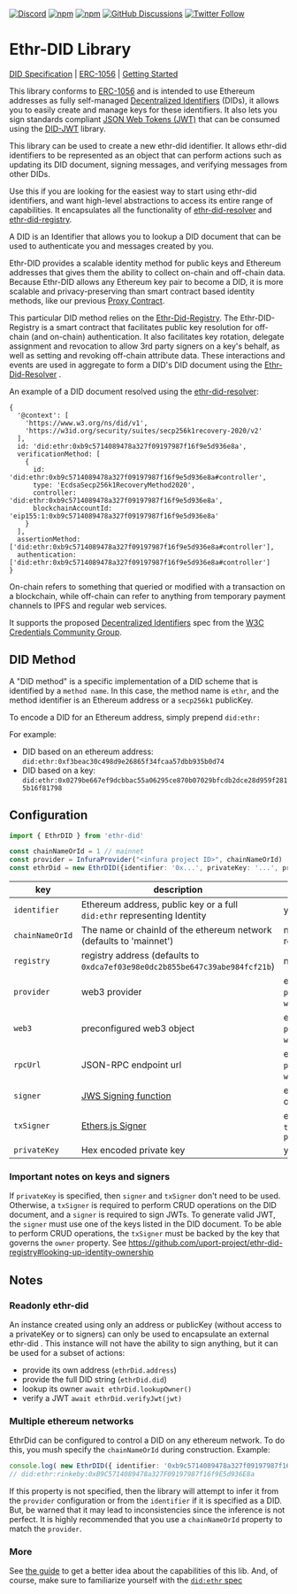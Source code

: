 [![Discord](https://img.shields.io/discord/878293684620234752?logo=discord&logoColor=white&style=flat-square)](https://discord.gg/huwyNfVkhe)
[![npm](https://img.shields.io/npm/dt/ethr-did.svg)](https://www.npmjs.com/package/ethr-did)
[![npm](https://img.shields.io/npm/v/ethr-did.svg)](https://www.npmjs.com/package/ethr-did)
[![GitHub Discussions](https://img.shields.io/github/discussions/uport-project/veramo?style=flat)](https://github.com/uport-project/veramo/discussions)
[![Twitter Follow](https://img.shields.io/twitter/follow/veramolabs.svg?style=social&label=Follow)](https://twitter.com/veramolabs)

# Ethr-DID Library

[DID Specification](https://w3c.github.io/did-core/) | [ERC-1056](https://github.com/ethereum/EIPs/issues/1056)
| [Getting Started](/docs/guides/index.md)

This library conforms to [ERC-1056](https://github.com/ethereum/EIPs/issues/1056) and is intended to use Ethereum
addresses as fully self-managed [Decentralized Identifiers](https://w3c.github.io/did-core/#identifier) (DIDs), it
allows you to easily create and manage keys for these identifiers. It also lets you sign standards
compliant [JSON Web Tokens (JWT)](https://jwt.io) that can be consumed using
the [DID-JWT](https://github.com/decentralized-identity/did-jwt) library.

This library can be used to create a new ethr-did identifier. It allows ethr-did identifiers to be represented as an
object that can perform actions such as updating its DID document, signing messages, and verifying messages from other
DIDs.

Use this if you are looking for the easiest way to start using ethr-did identifiers, and want high-level abstractions to
access its entire range of capabilities. It encapsulates all the functionality
of [ethr-did-resolver](https://github.com/decentralized-identity/ethr-did-resolver)
and [ethr-did-registry](https://github.com/uport-project/ethr-did-registry).

A DID is an Identifier that allows you to lookup a DID document that can be used to authenticate you and messages
created by you.

Ethr-DID provides a scalable identity method for public keys and Ethereum addresses that gives them the ability to
collect on-chain and off-chain data. Because Ethr-DID allows any Ethereum key pair to become a DID, it is more scalable
and privacy-preserving than smart contract based identity methods, like our
previous [Proxy Contract](https://github.com/uport-project/uport-identity/blob/develop/docs/reference/proxy.md).

This particular DID method relies on the [Ethr-Did-Registry](https://github.com/uport-project/ethr-did-registry). The
Ethr-DID-Registry is a smart contract that facilitates public key resolution for off-chain (and on-chain)
authentication. It also facilitates key rotation, delegate assignment and revocation to allow 3rd party signers on a
key's behalf, as well as setting and revoking off-chain attribute data. These interactions and events are used in
aggregate to form a DID's DID document using
the [Ethr-Did-Resolver](https://github.com/decentralized-identity/ethr-did-resolver)
.

An example of a DID document resolved using the [ethr-did-resolver](https://github.com/decentralized-identity/ethr-did-resolver):

```json5
{
  '@context': [
    'https://www.w3.org/ns/did/v1',
    'https://w3id.org/security/suites/secp256k1recovery-2020/v2'
  ],
  id: 'did:ethr:0xb9c5714089478a327f09197987f16f9e5d936e8a',
  verificationMethod: [
    {
      id: 'did:ethr:0xb9c5714089478a327f09197987f16f9e5d936e8a#controller',
      type: 'EcdsaSecp256k1RecoveryMethod2020',
      controller: 'did:ethr:0xb9c5714089478a327f09197987f16f9e5d936e8a',
      blockchainAccountId: 'eip155:1:0xb9c5714089478a327f09197987f16f9e5d936e8a'
    }
  ],
  assertionMethod: ['did:ethr:0xb9c5714089478a327f09197987f16f9e5d936e8a#controller'],
  authentication: ['did:ethr:0xb9c5714089478a327f09197987f16f9e5d936e8a#controller']
}
```

On-chain refers to something that queried or modified with a transaction on a blockchain, while off-chain can refer to
anything from temporary payment channels to IPFS and regular web services.

It supports the proposed [Decentralized Identifiers](https://w3c.github.io/did-core/) spec from
the [W3C Credentials Community Group](https://w3c-ccg.github.io).

## DID Method

A "DID method" is a specific implementation of a DID scheme that is identified by a `method name`. In this case, the
method name is `ethr`, and the method identifier is an Ethereum address or a `secp256k1` publicKey.

To encode a DID for an Ethereum address, simply prepend `did:ethr:`

For example:

* DID based on an ethereum address: `did:ethr:0xf3beac30c498d9e26865f34fcaa57dbb935b0d74`
* DID based on a key: `did:ethr:0x0279be667ef9dcbbac55a06295ce870b07029bfcdb2dce28d959f2815b16f81798`

## Configuration

```typescript
import { EthrDID } from 'ethr-did'

const chainNameOrId = 1 // mainnet
const provider = InfuraProvider("<infura project ID>", chainNameOrId)
const ethrDid = new EthrDID({identifier: '0x...', privateKey: '...', provider, chainNameOrId})
```

| key | description| required |
|-----|------------|----------|
|`identifier`|Ethereum address, public key or a full `did:ethr` representing Identity| yes |
|`chainNameOrId`|The name or chainId of the ethereum network (defaults to 'mainnet') | no, but recommended |
|`registry`| registry address (defaults to `0xdca7ef03e98e0dc2b855be647c39abe984fcf21b`) | no |
|`provider`| web3 provider | either `provider` or `web3` or `rpcUrl` |
|`web3`| preconfigured web3 object | either `provider` or `web3` or `rpcUrl` |
|`rpcUrl`| JSON-RPC endpoint url | either `provider` or `web3` or `rpcUrl` |
|`signer`| [JWS Signing function](https://github.com/uport-project/did-jwt#signer-functions)| either `signer` or `privateKey` |
|`txSigner`| [Ethers.js Signer](https://docs.ethers.io/v5/api/signer/#Signer)| either `txSigner` or `privateKey` |
|`privateKey`| Hex encoded private key | yes* |

### Important notes on keys and signers

If `privateKey` is specified, then `signer` and `txSigner` don't need to be used. Otherwise, a `txSigner` is required to
perform CRUD operations on the DID document, and a `signer` is required to sign JWTs. To generate valid JWT,
the `signer` must use one of the keys listed in the DID document. To be able to perform CRUD operations, the `txSigner`
must be backed by the key that governs the `owner` property.
See https://github.com/uport-project/ethr-did-registry#looking-up-identity-ownership

## Notes

### Readonly ethr-did

An instance created using only an address or publicKey (without access to a privateKey or to signers) can only be used
to encapsulate an external ethr-did . This instance will not have the ability to sign anything, but it can be used for a
subset of actions:

* provide its own address (`ethrDid.address`)
* provide the full DID string (`ethrDid.did`)
* lookup its owner `await ethrDid.lookupOwner()`
* verify a JWT `await ethrDid.verifyJwt(jwt)`

### Multiple ethereum networks

EthrDid can be configured to control a DID on any ethereum network. To do this, you mush specify the `chainNameOrId`
during construction. Example:

```ts
console.log( new EthrDID({ identifier: '0xb9c5714089478a327f09197987f16f9e5d936e8a', chainNameOrId: 'rinkeby' }).did )
// did:ethr:rinkeby:0xB9C5714089478a327F09197987f16f9E5d936E8a
```

If this property is not specified, then the library will attempt to infer it from the `provider` configuration or from
the `identifier` if it is specified as a DID. But, be warned that it may lead to inconsistencies since the inference is
not perfect. It is highly recommended that you use a `chainNameOrId` property to match the `provider`.

### More

See [the guide](./docs/guides/index.md) to get a better idea about the capabilities of this lib. And, of course, make
sure to familiarize yourself with
the [`did:ethr` spec](https://github.com/decentralized-identity/ethr-did-resolver/blob/master/doc/did-method-spec.md)
